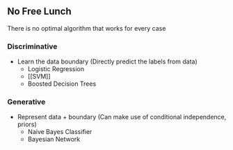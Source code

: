 ## No Free Lunch
There is no optimal algorithm that works for every case

### Discriminative
 - Learn the data boundary (Directly predict the labels from data)
	 - Logistic Regression
	 - [[SVM]]
	 - Boosted Decision Trees
### Generative
 - Represent data + boundary (Can make use of conditional independence, priors)
	 - Naive Bayes Classifier
	 - Bayesian Network